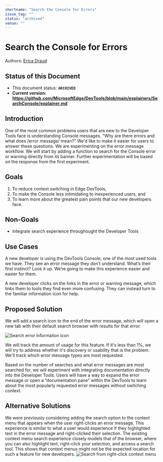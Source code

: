 ```yaml
---
shortname: "Search the Console for Errors"
issue_tag: ""
status: "archived"
venue: ""
---
```


# Search the Console for Errors

Authors: [Erica Draud](https://github.com/erdraud)

## Status of this Document
* This document status: **`ARCHIVED`**
* **Current version: https://github.com/MicrosoftEdge/DevTools/blob/main/explainers/SearchConsole/explainer.md**
    
## Introduction

One of the most common problems users that are new to the Developer Tools face is understanding Console messages. "Why are there errors and what does /error message/ mean?" We'd like to make it easier for users to answer these questions. We are experimenting on the error message workflow. We will start by adding a function to search for the Console error or warning directly from its banner. Further experimentation will be based on the response from the first experiment.

## Goals

1. To reduce context switching in Edge DevTools,
2. To make the Console less intimidating to inexperienced users, and 
3. To learn more about the greatest pain points that our new developers face. 

## Non-Goals

* Integrate search experience throughought the Developer Tools

## Use Cases

A new developer is using the DevTools Console, one of the most used tools we have. They see an error message they don’t understand. What’s their first instinct? Look it up. We’re going to make this experience easier and easier for them.

A new developer clicks on the links in the error or warning message, which links them to tools they find even more confusing. They can instead turn to the familiar information icon for help.

## Proposed Solution

We will add a search icon to the end of the error message, which will open a new tab with their default search browser with results for that error. 

![Search error information icon](search-console.jpg) 

We will track the amount of usage for this feature. If it's less than 1%, we will try to address whether it's discovery or usability that is the problem. We'll track which error message types are most requested.

Based on the number of searches and what error messages are most searched for, we will experiment with integrating documentation directly into the Developer Tools. Users will have a way to expand the error message or open a “documentation pane” within the DevTools to learn about the most popularly requested error messages without switching context. 


## Alternative Solutions

We were previously considering adding the search option to the context menu that appears when the user right-clicks an error message. This experience is similar to what a user would experience if they highlighted text in the error message and right-clicked their selection. The existing context menu search experience closely models that of the browser, where you can also highlight text, right-click your selection, and access a search tool. This shows that context menus might not be the expected location for such a feature for new developers.
![Search from right-click context menu](prev-search-error.jpg) 
